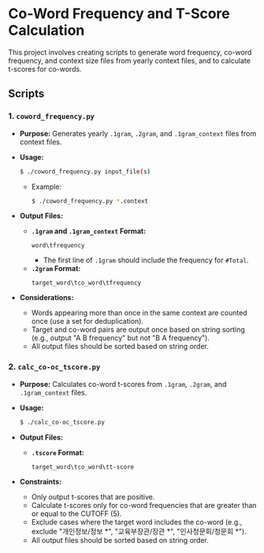 # Co-Word Frequency and T-Score Calculation

This project involves creating scripts to generate word frequency, co-word frequency, and context size files from yearly context files, and to calculate t-scores for co-words.

## Scripts

### 1. `coword_frequency.py`
- **Purpose:** Generates yearly `.1gram`, `.2gram`, and `.1gram_context` files from context files.
- **Usage:**
  ```bash
  $ ./coword_frequency.py input_file(s)
  ```
  - Example:
    ```bash
    $ ./coword_frequency.py *.context
    ```

- **Output Files:**
  - **`.1gram` and `.1gram_context` Format:**
    ```
    word\tfrequency
    ```
    - The first line of `.1gram` should include the frequency for `#Total`.
  - **`.2gram` Format:**
    ```
    target_word\tco_word\tfrequency
    ```

- **Considerations:**
  - Words appearing more than once in the same context are counted once (use a set for deduplication).
  - Target and co-word pairs are output once based on string sorting (e.g., output "A B frequency" but not "B A frequency").
  - All output files should be sorted based on string order.

### 2. `calc_co-oc_tscore.py`
- **Purpose:** Calculates co-word t-scores from `.1gram`, `.2gram`, and `.1gram_context` files.
- **Usage:**
  ```bash
  $ ./calc_co-oc_tscore.py
  ```

- **Output Files:**
  - **`.tscore` Format:**
    ```
    target_word\tco_word\tt-score
    ```

- **Constraints:**
  - Only output t-scores that are positive.
  - Calculate t-scores only for co-word frequencies that are greater than or equal to the CUTOFF (5).
  - Exclude cases where the target word includes the co-word (e.g., exclude "개인정보/정보 *", "교육부장관/장관 *", "인사청문회/청문회 *").
  - All output files should be sorted based on string order.
